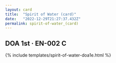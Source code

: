 ```yaml
---
layout: card
title:  "Spirit of Water (card)"
date:   "2022-12-29T21:27:37.432Z"
permalink: spirit-of-water_(card)
---
```


## DOA 1st &middot; EN-002 C

{% include templates/spirit-of-water-doa1e.html %}
